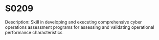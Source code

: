 # S0209
Description: Skill in developing and executing comprehensive cyber operations assessment programs for assessing and validating operational performance characteristics.

